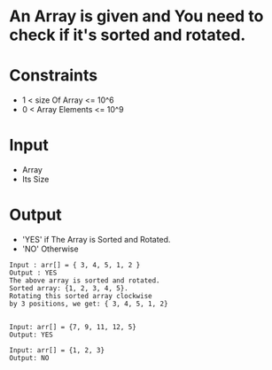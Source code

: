 # An Array is given and You need to check if it's sorted and rotated.

# Constraints
-  1 < size Of Array <= 10^6
-  0 < Array Elements <= 10^9

# Input
- Array
- Its Size

# Output
- 'YES' if The Array is Sorted and Rotated.
- 'NO' Otherwise

```
Input : arr[] = { 3, 4, 5, 1, 2 }
Output : YES
The above array is sorted and rotated.
Sorted array: {1, 2, 3, 4, 5}. 
Rotating this sorted array clockwise 
by 3 positions, we get: { 3, 4, 5, 1, 2}


Input: arr[] = {7, 9, 11, 12, 5}
Output: YES

Input: arr[] = {1, 2, 3}
Output: NO
```
